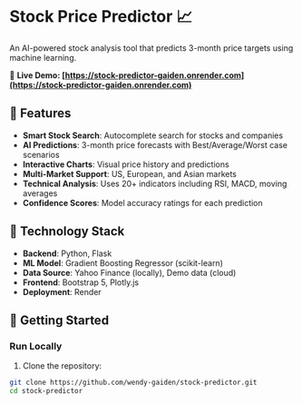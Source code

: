 # Stock Price Predictor 📈

An AI-powered stock analysis tool that predicts 3-month price targets using machine learning.

🔗 **Live Demo: [https://stock-predictor-gaiden.onrender.com](https://stock-predictor-gaiden.onrender.com)**

## 🌟 Features

- **Smart Stock Search**: Autocomplete search for stocks and companies
- **AI Predictions**: 3-month price forecasts with Best/Average/Worst case scenarios
- **Interactive Charts**: Visual price history and predictions
- **Multi-Market Support**: US, European, and Asian markets
- **Technical Analysis**: Uses 20+ indicators including RSI, MACD, moving averages
- **Confidence Scores**: Model accuracy ratings for each prediction

## 🤖 Technology Stack

- **Backend**: Python, Flask
- **ML Model**: Gradient Boosting Regressor (scikit-learn)
- **Data Source**: Yahoo Finance (locally), Demo data (cloud)
- **Frontend**: Bootstrap 5, Plotly.js
- **Deployment**: Render

## 🚀 Getting Started

### Run Locally

1. Clone the repository:
```bash
git clone https://github.com/wendy-gaiden/stock-predictor.git
cd stock-predictor
